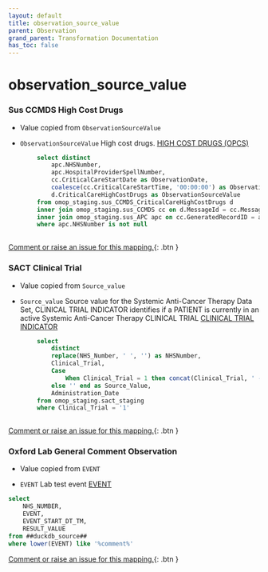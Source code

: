 ```yaml
---
layout: default
title: observation_source_value
parent: Observation
grand_parent: Transformation Documentation
has_toc: false
---
```

# observation_source_value
### Sus CCMDS High Cost Drugs
* Value copied from `ObservationSourceValue`

* `ObservationSourceValue` High cost drugs. [HIGH COST DRUGS (OPCS)](https://www.datadictionary.nhs.uk/data_elements/high_cost_drugs__opcs_.html)

```sql
		select distinct
			apc.NHSNumber,
			apc.HospitalProviderSpellNumber,
			cc.CriticalCareStartDate as ObservationDate,
			coalesce(cc.CriticalCareStartTime, '00:00:00') as ObservationDateTime,
			d.CriticalCareHighCostDrugs as ObservationSourceValue
		from omop_staging.sus_CCMDS_CriticalCareHighCostDrugs d
		inner join omop_staging.sus_CCMDS cc on d.MessageId = cc.MessageId
		inner join omop_staging.sus_APC apc on cc.GeneratedRecordID = apc.GeneratedRecordIdentifier
		where apc.NHSNumber is not null
	
```


[Comment or raise an issue for this mapping.](https://github.com/answerdigital/oxford-omop-data-mapper/issues/new?title=OMOP%20Observation%20table%20observation_source_value%20field%20Sus%20CCMDS%20High%20Cost%20Drugs%20mapping){: .btn }
### SACT Clinical Trial
* Value copied from `Source_value`

* `Source_value` Source value for the Systemic Anti-Cancer Therapy Data Set, CLINICAL TRIAL INDICATOR identifies if a PATIENT  is currently in an active Systemic Anti-Cancer Therapy CLINICAL TRIAL [CLINICAL TRIAL INDICATOR](https://www.datadictionary.nhs.uk/data_elements/clinical_trial_indicator.html)

```sql
		select
			distinct
  			replace(NHS_Number, ' ', '') as NHSNumber,
      		Clinical_Trial,
			Case 
				When Clinical_Trial = 1 then concat(Clinical_Trial, ' - PATIENT is taking part in a CLINICAL TRIAL')
			else '' end as Source_Value,
		  	Administration_Date
		from omop_staging.sact_staging
  		where Clinical_Trial = '1'
	
```


[Comment or raise an issue for this mapping.](https://github.com/answerdigital/oxford-omop-data-mapper/issues/new?title=OMOP%20Observation%20table%20observation_source_value%20field%20SACT%20Clinical%20Trial%20mapping){: .btn }
### Oxford Lab General Comment Observation
* Value copied from `EVENT`

* `EVENT` Lab test event [EVENT]()

```sql
select
    NHS_NUMBER,
    EVENT,
    EVENT_START_DT_TM,
    RESULT_VALUE
from ##duckdb_source##
where lower(EVENT) like '%comment%'
```


[Comment or raise an issue for this mapping.](https://github.com/answerdigital/oxford-omop-data-mapper/issues/new?title=OMOP%20Observation%20table%20observation_source_value%20field%20Oxford%20Lab%20General%20Comment%20Observation%20mapping){: .btn }
